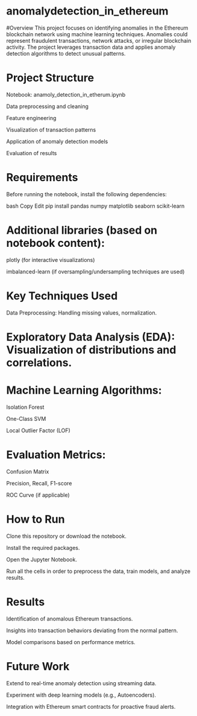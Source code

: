 # anomalydetection_in_ethereum
#Overview
This project focuses on identifying anomalies in the Ethereum blockchain network using machine learning techniques. Anomalies could represent fraudulent transactions, network attacks, or irregular blockchain activity. The project leverages transaction data and applies anomaly detection algorithms to detect unusual patterns.

# Project Structure
Notebook: anamoly_detection_in_etherum.ipynb

Data preprocessing and cleaning

Feature engineering

Visualization of transaction patterns

Application of anomaly detection models

Evaluation of results

# Requirements
Before running the notebook, install the following dependencies:

bash
Copy
Edit
pip install pandas numpy matplotlib seaborn scikit-learn
# Additional libraries (based on notebook content):

plotly (for interactive visualizations)

imbalanced-learn (if oversampling/undersampling techniques are used)

# Key Techniques Used
Data Preprocessing: Handling missing values, normalization.

# Exploratory Data Analysis (EDA): Visualization of distributions and correlations.

# Machine Learning Algorithms:

Isolation Forest

One-Class SVM

Local Outlier Factor (LOF)

# Evaluation Metrics:

Confusion Matrix

Precision, Recall, F1-score

ROC Curve (if applicable)

# How to Run
Clone this repository or download the notebook.

Install the required packages.

Open the Jupyter Notebook.

Run all the cells in order to preprocess the data, train models, and analyze results.

# Results
Identification of anomalous Ethereum transactions.

Insights into transaction behaviors deviating from the normal pattern.

Model comparisons based on performance metrics.

# Future Work
Extend to real-time anomaly detection using streaming data.

Experiment with deep learning models (e.g., Autoencoders).

Integration with Ethereum smart contracts for proactive fraud alerts.
